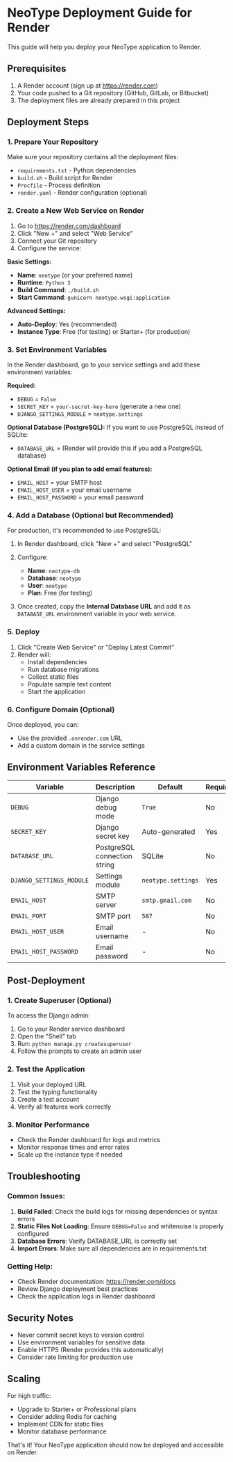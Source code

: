 # NeoType Deployment Guide for Render

This guide will help you deploy your NeoType application to Render.

## Prerequisites

1. A Render account (sign up at https://render.com)
2. Your code pushed to a Git repository (GitHub, GitLab, or Bitbucket)
3. The deployment files are already prepared in this project

## Deployment Steps

### 1. Prepare Your Repository

Make sure your repository contains all the deployment files:
- `requirements.txt` - Python dependencies
- `build.sh` - Build script for Render
- `Procfile` - Process definition
- `render.yaml` - Render configuration (optional)

### 2. Create a New Web Service on Render

1. Go to https://render.com/dashboard
2. Click "New +" and select "Web Service"
3. Connect your Git repository
4. Configure the service:

**Basic Settings:**
- **Name**: `neotype` (or your preferred name)
- **Runtime**: `Python 3`
- **Build Command**: `./build.sh`
- **Start Command**: `gunicorn neotype.wsgi:application`

**Advanced Settings:**
- **Auto-Deploy**: Yes (recommended)
- **Instance Type**: Free (for testing) or Starter+ (for production)

### 3. Set Environment Variables

In the Render dashboard, go to your service settings and add these environment variables:

**Required:**
- `DEBUG` = `False`
- `SECRET_KEY` = `your-secret-key-here` (generate a new one)
- `DJANGO_SETTINGS_MODULE` = `neotype.settings`

**Optional Database (PostgreSQL):**
If you want to use PostgreSQL instead of SQLite:
- `DATABASE_URL` = (Render will provide this if you add a PostgreSQL database)

**Optional Email (if you plan to add email features):**
- `EMAIL_HOST` = your SMTP host
- `EMAIL_HOST_USER` = your email username
- `EMAIL_HOST_PASSWORD` = your email password

### 4. Add a Database (Optional but Recommended)

For production, it's recommended to use PostgreSQL:

1. In Render dashboard, click "New +" and select "PostgreSQL"
2. Configure:
   - **Name**: `neotype-db`
   - **Database**: `neotype`
   - **User**: `neotype`
   - **Plan**: Free (for testing)

3. Once created, copy the **Internal Database URL** and add it as `DATABASE_URL` environment variable in your web service.

### 5. Deploy

1. Click "Create Web Service" or "Deploy Latest Commit"
2. Render will:
   - Install dependencies
   - Run database migrations
   - Collect static files
   - Populate sample text content
   - Start the application

### 6. Configure Domain (Optional)

Once deployed, you can:
- Use the provided `.onrender.com` URL
- Add a custom domain in the service settings

## Environment Variables Reference

| Variable | Description | Default | Required |
|----------|-------------|---------|----------|
| `DEBUG` | Django debug mode | `True` | No |
| `SECRET_KEY` | Django secret key | Auto-generated | Yes |
| `DATABASE_URL` | PostgreSQL connection string | SQLite | No |
| `DJANGO_SETTINGS_MODULE` | Settings module | `neotype.settings` | Yes |
| `EMAIL_HOST` | SMTP server | `smtp.gmail.com` | No |
| `EMAIL_PORT` | SMTP port | `587` | No |
| `EMAIL_HOST_USER` | Email username | - | No |
| `EMAIL_HOST_PASSWORD` | Email password | - | No |

## Post-Deployment

### 1. Create Superuser (Optional)

To access the Django admin:

1. Go to your Render service dashboard
2. Open the "Shell" tab
3. Run: `python manage.py createsuperuser`
4. Follow the prompts to create an admin user

### 2. Test the Application

1. Visit your deployed URL
2. Test the typing functionality
3. Create a test account
4. Verify all features work correctly

### 3. Monitor Performance

- Check the Render dashboard for logs and metrics
- Monitor response times and error rates
- Scale up the instance type if needed

## Troubleshooting

### Common Issues:

1. **Build Failed**: Check the build logs for missing dependencies or syntax errors
2. **Static Files Not Loading**: Ensure `DEBUG=False` and whitenoise is properly configured
3. **Database Errors**: Verify DATABASE_URL is correctly set
4. **Import Errors**: Make sure all dependencies are in requirements.txt

### Getting Help:

- Check Render documentation: https://render.com/docs
- Review Django deployment best practices
- Check the application logs in Render dashboard

## Security Notes

- Never commit secret keys to version control
- Use environment variables for sensitive data
- Enable HTTPS (Render provides this automatically)
- Consider rate limiting for production use

## Scaling

For high traffic:
- Upgrade to Starter+ or Professional plans
- Consider adding Redis for caching
- Implement CDN for static files
- Monitor database performance

That's it! Your NeoType application should now be deployed and accessible on Render.